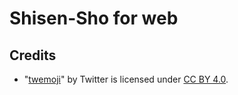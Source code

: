 # Shisen-Sho for web

## Credits

* "[twemoji](https://twemoji.twitter.com/)" by Twitter is licensed under [CC BY 4.0](https://creativecommons.org/licenses/by/4.0/).
